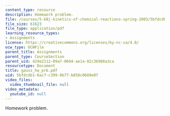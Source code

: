 ```yaml
---
content_type: resource
description: Homework problem.
file: /courses/5-68j-kinetics-of-chemical-reactions-spring-2003/5bfdcdb16ac7c3990b77b858c0689e07_gauss_hw_prb.pdf
file_size: 61623
file_type: application/pdf
learning_resource_types:
- Assignments
license: https://creativecommons.org/licenses/by-nc-sa/4.0/
ocw_type: OCWFile
parent_title: Assignments
parent_type: CourseSection
parent_uid: 429e2112-09a7-0694-ae1a-02c36988a3ca
resourcetype: Document
title: gauss_hw_prb.pdf
uid: 5bfdcdb1-6ac7-c399-0b77-b858c0689e07
video_files:
  video_thumbnail_file: null
video_metadata:
  youtube_id: null
---
```

Homework problem.